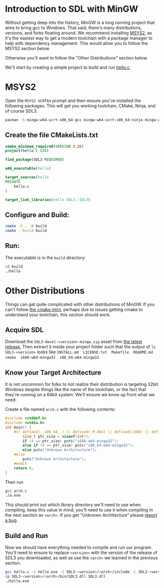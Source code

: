 # Introduction to SDL with MinGW

Without getting deep into the history, MinGW is a long running project that aims to bring gcc to Windows. That said, there's many distributions, versions, and forks floating around. We recommend installing [MSYS2](https://www.msys2.org/), as it's the easiest way to get a modern toolchain with a package manager to help with dependency management. This would allow you to follow the MSYS2 section below. 

Otherwise you'll want to follow the "Other Distributions" section below.

We'll start by creating a simple project to build and run [hello.c](hello.c).

# MSYS2

Open the `MSYS2 UCRT64` prompt and then ensure you've installed the following packages. This will get you working toolchain, CMake, Ninja, and of course SDL3.

```sh
pacman -S mingw-w64-ucrt-x86_64-gcc mingw-w64-ucrt-x86_64-ninja mingw-w64-ucrt-x86_64-cmake mingw-w64-ucrt-x86_64-sdl3
```

## Create the file CMakeLists.txt
```cmake
cmake_minimum_required(VERSION 3.26)
project(hello C CXX)

find_package(SDL3 REQUIRED)

add_executable(hello)

target_sources(hello
PRIVATE
    hello.c
)

target_link_libraries(hello SDL3::SDL3)
```

## Configure and Build:
```sh
cmake -S . -B build
cmake --build build
```

## Run:

The executable is in the `build` directory:
```sh
cd build
./hello
```

# Other Distributions

Things can get quite complicated with other distributions of MinGW. If you can't follow [the cmake intro](INTRO-cmake.md), perhaps due to issues getting cmake to understand your toolchain, this section should work.

## Acquire SDL

Download the `SDL3-devel-<version>-mingw.zip` asset from [the latest release.](https://github.com/libsdl-org/SDL/releases/latest) Then extract it inside your project folder such that the output of `ls SDL3-<version>` looks like `INSTALL.md  LICENSE.txt  Makefile  README.md  cmake  i686-w64-mingw32  x86_64-w64-mingw32`.

## Know your Target Architecture

It is not uncommon for folks to not realize their distribution is targeting 32bit Windows despite things like the name of the toolchain, or the fact that they're running on a 64bit system. We'll ensure we know up front what we need:

Create a file named `arch.c` with the following contents:
```c
#include <stddef.h>
#include <stdio.h>
int main() {
    #if defined(__x86_64__) || defined(_M_X64) || defined(i386) || defined(__i386__) || defined(__i386) || defined(_M_IX86)
        size_t ptr_size = sizeof(int*);
        if (4 == ptr_size) puts("i686-w64-mingw32");
        else if (8 == ptr_size) puts("x86_64-w64-mingw32");
        else puts("Unknown Architecture");
    #else
        puts("Unknown Architecture");
    #endif
    return 0;
}
```

Then run

```sh
gcc arch.c
./a.exe
```

This should print out which library directory we'll need to use when compiling, keep this value in mind, you'll need to use it when compiling in the next section as `<arch>`. If you get "Unknown Architecture" please [report a bug](https://github.com/libsdl-org/SDL/issues).


## Build and Run

Now we should have everything needed to compile and run our program. You'll need to ensure to replace `<version>` with the version of the release of SDL3 you downloaded, as well as use the `<arch>` we learned in the previous section.

```sh
gcc hello.c -o hello.exe -I SDL3-<version>/<arch>/include -L SDL3-<version>/<arch>/lib -lSDL3 -mwindows 
cp SDL3-<version>/<arch>/bin/SDL3.dll SDL3.dll
./hello.exe
```
